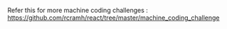 Refer this for more machine coding challenges :
https://github.com/rcramh/react/tree/master/machine_coding_challenge
